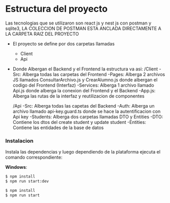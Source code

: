 # Estructura del proyecto
Las tecnologias que se utilizaron son react js y nest js con postman y sqlite3, LA COLECCION DE POSTMAN ESTA ANCLADA DIRECTAMENTE A LA CARPETA RAIZ DEL PROYECTO
  - El proyecto se define por dos carpetas llamadas 
    - Client
    - Api
  - Donde Albergan el Backend y el Frontend la estructura va asi:
    /Client
    -Src: Alberga todas las carpetas del Frontend
    -Pages: Alberga 2 archivos JS llamados ConsultarArchivo.js y CrearAlumno.js donde albergan el codigo del Frontend (Interfaz)
    -Services: Alberga 1 archivo llamado Api.js donde alberga la conexion del Frontend y el Backend
    -App.js: Alberga las rutas de la interfaz y reutilizacion de componentes

    /Api
    -Src: Alberga todas las capetas del Backend
    -Auth: Alberga un archivo llamado api-key.guard.ts donde se hace la autentificacion con Api key
    -Students: Alberga dos carpetas llamadas DTO y Entities
    -DTO: Contiene los dtos del create student y update student
    -Entities: Contiene las entidades de la base de datos

### Instalacion
    

Instala las dependencias y luego dependiendo de la plataforma ejecuta el comando correspondiente:

__Windows__:
```sh api
$ npm install 
$ npm run start:dev
```
```sh client
$ npm install 
$ npm run start



